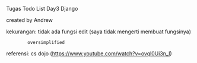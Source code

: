 Tugas Todo List Day3 Django

created by Andrew

kekurangan: tidak ada fungsi edit (saya tidak mengerti membuat fungsinya)
            
            oversimplified

referensi: cs dojo (https://www.youtube.com/watch?v=ovql0Ui3n_I)
